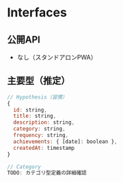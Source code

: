 # Interfaces

## 公開API
- なし（スタンドアロンPWA）

## 主要型（推定）
```javascript
// Hypothesis（習慣）
{
  id: string,
  title: string,
  description: string,
  category: string,
  frequency: string,
  achievements: { [date]: boolean },
  createdAt: timestamp
}

// Category
TODO: カテゴリ型定義の詳細確認
```